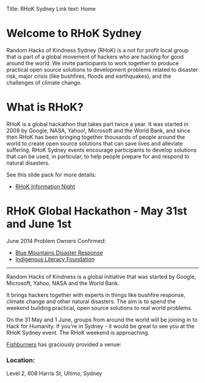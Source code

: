 Title: RHoK Sydney
Link text: Home



# Welcome to RHoK Sydney

Random Hacks of Kindness Sydney (RHoK) is a not for profit local group that is part of a global movement of hackers who are hacking for good around the world.  We invite participants to work together to produce practical open source solutions to development problems related to disaster risk, major crisis (like bushfires, floods and earthquakes), and the challenges of climate change.  

# What is RHoK?

RHoK is a global hackathon that takes part twice a year.  It was started in 2009 by Google, NASA, Yahoo!, Microsoft and the World Bank, and since then RHoK has been bringing together thousands of people around the world to create open source solutions that can save lives and alleviate suffering.
RHoK Sydney events encourage participants to develop solutions that can be used, in particular, to help people prepare for and respond to natural disasters.

See this slide pack for more details:

- [RHoK Information Night](/attachments/RHoKDecemberSlides.pdf)

# RHoK Global Hackathon - May 31st and June 1st

June 2014 Problem Owners Confirmed:

- [Blue Mountains Disaster Response](http://www.meetup.com/rhok-sydney/pages/Blue_Mountains_Disaster_Response/)
- [Indigenous Literacy Foundation](http://www.meetup.com/rhok-sydney/pages/Indigenous_Literacy_Foundation/)

---------

Random Hacks of Kindness is a global initiative that was started by Google, Microsoft, Yahoo, NASA and the World Bank.

It brings hackers together with experts in things like bushfire response, climate change and other natural disasters. The aim is to spend the weekend building practical, open source solutions to real world problems.

On the 31 May and 1 June, groups from around the world will be joining in to Hack for Humanity. If you're in Sydney - it would be great to see you at the RHoK Sydney event.
The RHoK weekend is approaching.

[Fishburners](http://fishburners.org/) has graciously provided a venue:
### Location:
Level 2, 608 Harris St, Ultimo, Sydney
